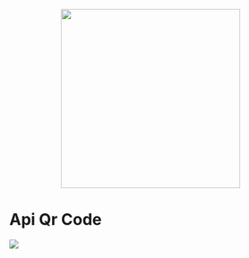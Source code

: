 <p align="center">
  <img  width="320" height="320" src="https://api-qrcode.vercel.app/api?url=http://carlosvitor.ml/">
<h1> Api Qr Code </h1> 
</p>
<a href="http://carlosvitor.ml/"><img src="https://img.shields.io/badge/made_by_carlos-022d36.svg?style=for-the-badge&logo=dev.to&logoColor=white"></a>
  
